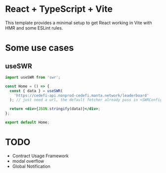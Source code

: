 # React + TypeScript + Vite

This template provides a minimal setup to get React working in Vite with HMR and some ESLint rules.

# Some use cases

## useSWR

```jsx
import useSWR from 'swr';

const Home = () => {
  const { data } = useSWR(
    'https://cedefi-api.nonprod-cedefi.manta.network/leaderboard'
  ); // just need a url, the default fetcher already pass in <SWRConfig

  return <div>{JSON.stringify(data)}</div>;
};

export default Home;
```

# TODO

- Contract Usage Framework
- modal overflow
- Global Notification
